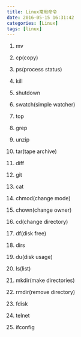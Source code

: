 ```yaml
---
title: Linux常用命令
date: 2016-05-15 16:31:42
categories: [Linux]
tags: [linux]
---
```


1. mv

2. cp(copy)

3. ps(process status)

<!--more-->

4. kill

5. shutdown

6. swatch(simple watcher)

7. top

8. grep

9. unzip

10. tar(tape archive)

11. diff

12. git

13. cat

14. chmod(change mode)

15. chown(change owner)

16. cd(change directory)

17. df(disk free)

18. dirs

19. du(disk usage)

20. ls(list)

21. mkdir(make directories)

22. rmdir(remove directory)

23. fdisk

24. telnet

25. ifconfig